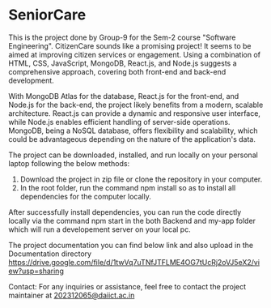 <h1>SeniorCare</h1>

This is the project done by Group-9 for the Sem-2 course "Software Engineering".
CitizenCare sounds like a promising project! It seems to be aimed at improving citizen services or engagement. Using a combination of HTML, CSS, JavaScript, MongoDB, React.js, and Node.js suggests a comprehensive approach, covering both front-end and back-end development.

With MongoDB Atlas for the database, React.js for the front-end, and Node.js for the back-end, the project likely benefits from a modern, scalable architecture. React.js can provide a dynamic and responsive user interface, while Node.js enables efficient handling of server-side operations. MongoDB, being a NoSQL database, offers flexibility and scalability, which could be advantageous depending on the nature of the application's data.

The project can be downloaded, installed, and run locally on your personal laptop following the below methods:

1. Download the project in zip file or clone the repository in your computer.
2. In the root folder, run the command npm install so as to install all dependencies for the computer locally.

After successfully install dependencies, you can run the code directly locally via the command npm start  in the both Backend and my-app folder which will run a developement server on your local pc.

The project documentation you can find below link and also upload in the Documentation directory
https://drive.google.com/file/d/1twVq7uTNfJTFLME4OG7tUcRj2oVJ5eX2/view?usp=sharing

Contact: For any inquiries or assistance, feel free to contact the project maintainer at 
202312065@daiict.ac.in





